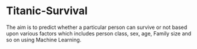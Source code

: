 # Titanic-Survival

The aim is to predict whether a particular person can survive or not based upon various factors which includes person class, sex, age, Family size and so on using Machine Learning.
